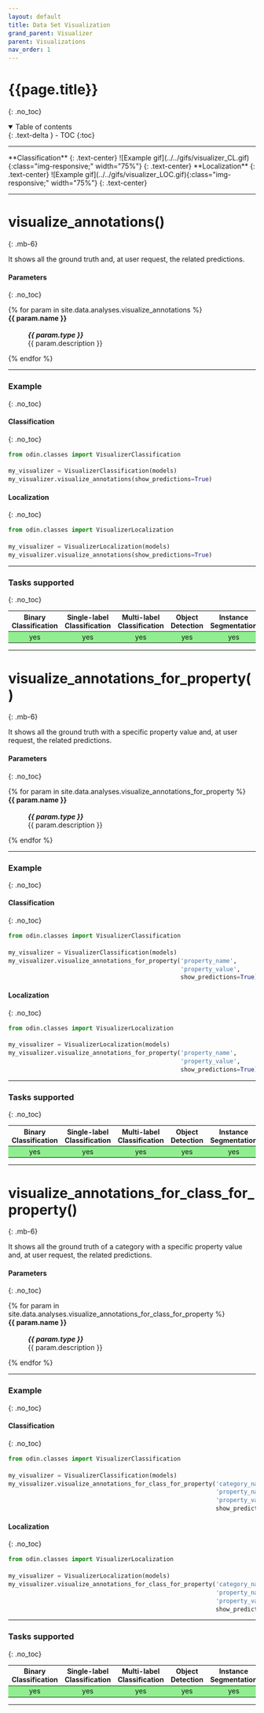 ```yaml
---
layout: default
title: Data Set Visualization
grand_parent: Visualizer
parent: Visualizations
nav_order: 1
---
```


# {{page.title}}
{: .no_toc}

<details open markdown="block">
  <summary>
    Table of contents
  </summary>
  {: .text-delta }
- TOC
{:toc}
</details>

<hr>
**Classification**
{: .text-center}
![Example gif](../../gifs/visualizer_CL.gif){:class="img-responsive;" width="75%"}
{: .text-center}
**Localization**
{: .text-center}
![Example gif](../../gifs/visualizer_LOC.gif){:class="img-responsive;" width="75%"}
{: .text-center}






<hr>

# visualize_annotations()
{: .mb-6}

It shows all the ground truth and, at user request, the related predictions.

#### Parameters
{: .no_toc}
<dl>
  {% for param in site.data.analyses.visualize_annotations %}

  <dt><strong>{{ param.name }}</strong></dt>
  <dd><br><b><i>{{ param.type }}</i></b></dd><dd>{{ param.description }}</dd>

  {% endfor %}
</dl>

<hr>

### Example
{: .no_toc}
#### Classification
{: .no_toc}
```py
from odin.classes import VisualizerClassification

my_visualizer = VisualizerClassification(models)
my_visualizer.visualize_annotations(show_predictions=True)
```

#### Localization
{: .no_toc}
```py
from odin.classes import VisualizerLocalization

my_visualizer = VisualizerLocalization(models)
my_visualizer.visualize_annotations(show_predictions=True)
```


<hr>

### Tasks supported
{: .no_toc}
<table>
  <thead>
    <tr class="header">
      <th>Binary Classification</th>
      <th>Single-label Classification</th>
      <th>Multi-label Classification</th>
      <th>Object Detection</th>
      <th>Instance Segmentation</th>
    </tr>
  </thead>
  <tbody>
    <tr style="text-align:center;">
      <td style="background:lightgreen;">yes</td>
      <td style="background:lightgreen;">yes</td>
      <td style="background:lightgreen;">yes</td>
      <td style="background:lightgreen;">yes</td>
      <td style="background:lightgreen;">yes</td>
    </tr>
  </tbody>
</table>

<hr>


# visualize_annotations_for_property()
{: .mb-6}

It shows all the ground truth with a specific property value and, at user request, the related predictions.

#### Parameters
{: .no_toc}
<dl>
  {% for param in site.data.analyses.visualize_annotations_for_property %}

  <dt><strong>{{ param.name }}</strong></dt>
  <dd><br><b><i>{{ param.type }}</i></b></dd><dd>{{ param.description }}</dd>

  {% endfor %}
</dl>

<hr>

### Example
{: .no_toc}
#### Classification
{: .no_toc}
```py
from odin.classes import VisualizerClassification

my_visualizer = VisualizerClassification(models)
my_visualizer.visualize_annotations_for_property('property_name',
                                                 'property_value',
                                                 show_predictions=True)
```


#### Localization
{: .no_toc}
```py
from odin.classes import VisualizerLocalization

my_visualizer = VisualizerLocalization(models)
my_visualizer.visualize_annotations_for_property('property_name',
                                                 'property_value',
                                                 show_predictions=True)
```


<hr>

### Tasks supported
{: .no_toc}
<table>
  <thead>
    <tr class="header">
      <th>Binary Classification</th>
      <th>Single-label Classification</th>
      <th>Multi-label Classification</th>
      <th>Object Detection</th>
      <th>Instance Segmentation</th>
    </tr>
  </thead>
  <tbody>
    <tr style="text-align:center;">
      <td style="background:lightgreen;">yes</td>
      <td style="background:lightgreen;">yes</td>
      <td style="background:lightgreen;">yes</td>
      <td style="background:lightgreen;">yes</td>
      <td style="background:lightgreen;">yes</td>
    </tr>
  </tbody>
</table>

<hr>

# visualize_annotations_for_class_for_property()
{: .mb-6}

It shows all the ground truth of a category with a specific property value and, at user request, the related predictions.

#### Parameters
{: .no_toc}
<dl>
  {% for param in site.data.analyses.visualize_annotations_for_class_for_property %}

  <dt><strong>{{ param.name }}</strong></dt>
  <dd><br><b><i>{{ param.type }}</i></b></dd><dd>{{ param.description }}</dd>

  {% endfor %}
</dl>

<hr>

### Example
{: .no_toc}
#### Classification
{: .no_toc}
```py
from odin.classes import VisualizerClassification

my_visualizer = VisualizerClassification(models)
my_visualizer.visualize_annotations_for_class_for_property('category_name',
                                                           'property_name',
                                                           'property_value',
                                                           show_predictions=True)
```


#### Localization
{: .no_toc}
```py
from odin.classes import VisualizerLocalization

my_visualizer = VisualizerLocalization(models)
my_visualizer.visualize_annotations_for_class_for_property('category_name',
                                                           'property_name',
                                                           'property_value',
                                                           show_predictions=True)
```


<hr>

### Tasks supported
{: .no_toc}
<table>
  <thead>
    <tr class="header">
      <th>Binary Classification</th>
      <th>Single-label Classification</th>
      <th>Multi-label Classification</th>
      <th>Object Detection</th>
      <th>Instance Segmentation</th>
    </tr>
  </thead>
  <tbody>
    <tr style="text-align:center;">
      <td style="background:lightgreen;">yes</td>
      <td style="background:lightgreen;">yes</td>
      <td style="background:lightgreen;">yes</td>
      <td style="background:lightgreen;">yes</td>
      <td style="background:lightgreen;">yes</td>
    </tr>
  </tbody>
</table>

<hr>
